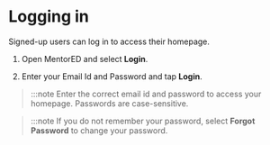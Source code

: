 # Logging in

Signed-up users can log in to access their homepage.

1.  Open MentorED and select **Login**.

2.  Enter your Email Id and Password and tap **Login**.

> :::note
> Enter the correct email id and password to access your homepage. Passwords are case-sensitive.


> :::note
> If you do not remember your password, select **Forgot Password** to change your password.
